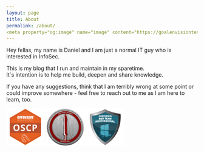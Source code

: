 ```yaml
---
layout: page
title: About
permalink: /about/
<meta property="og:image" name="image" content="https://goalenvisiontest.blob.core.windows.net/images/7_large_image.jpg">
---
```


Hey fellas, my name is Daniel and I am just a normal IT guy who is interested in InfoSec.  

This is my blog that I run and maintain in my sparetime.  
It´s intention is to help me build, deepen and share knowledge.  

If you have any suggestions, think that I am terribly wrong at some point or could improve somewhere - feel free to reach out to me as I am here to learn, too.  
     
<a href="https://www.youracclaim.com/badges/47725ad5-c23c-470b-9e0e-ed08000bcc1b"><img src="/images/OSCP.png" height="100"/></a>
<a href="https://eu.badgr.com/public/assertions/LbHY7ftfT0KCxyMcYfIa8Q"><img src="/images/CRTO.png" height="100"/></a> 
<a href="https://www.credential.net/e33b655d-0ceb-4c95-9315-f4cfbe1595f4"><img src="/images/CRTP.png" height="100"/></a> 

